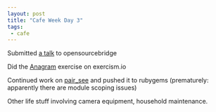 ```yaml
---
layout: post
title: "Cafe Week Day 3"
tags:
 - cafe
---
```


Submitted [a talk](http://opensourcebridge.org/proposals/1642) to opensourcebridge

Did the [Anagram](http://exercism.io/submissions/4d17bbdcbd6b40c7abb0bdd80f268941) exercise on exercism.io

Continued work on [pair_see](https://rubygems.org/gems/pair_see) and pushed it to rubygems (prematurely: apparently there are module scoping issues)

Other life stuff involving camera equipment, household maintenance.